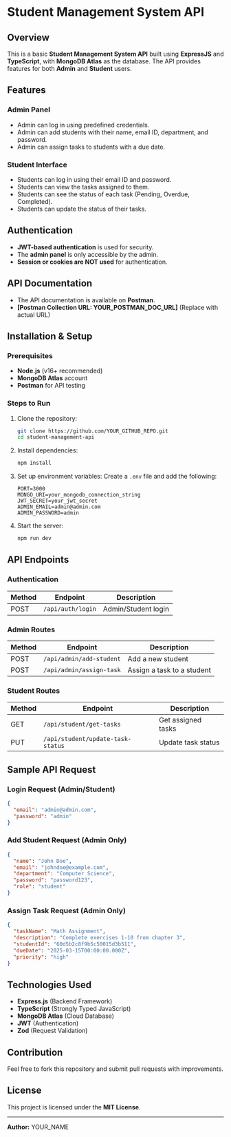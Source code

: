 # Student Management System API

## Overview

This is a basic **Student Management System API** built using **ExpressJS** and **TypeScript**, with **MongoDB Atlas** as the database. The API provides features for both **Admin** and **Student** users.

## Features

### Admin Panel

- Admin can log in using predefined credentials.
- Admin can add students with their name, email ID, department, and password.
- Admin can assign tasks to students with a due date.

### Student Interface

- Students can log in using their email ID and password.
- Students can view the tasks assigned to them.
- Students can see the status of each task (Pending, Overdue, Completed).
- Students can update the status of their tasks.

## Authentication

- **JWT-based authentication** is used for security.
- The **admin panel** is only accessible by the admin.
- **Session or cookies are NOT used** for authentication.

## API Documentation

- The API documentation is available on **Postman**.
- **[Postman Collection URL: YOUR\_POSTMAN\_DOC\_URL]** (Replace with actual URL)

## Installation & Setup

### Prerequisites

- **Node.js** (v16+ recommended)
- **MongoDB Atlas** account
- **Postman** for API testing

### Steps to Run

1. Clone the repository:
   ```sh
   git clone https://github.com/YOUR_GITHUB_REPO.git
   cd student-management-api
   ```
2. Install dependencies:
   ```sh
   npm install
   ```
3. Set up environment variables: Create a `.env` file and add the following:
   ```env
   PORT=3000
   MONGO_URI=your_mongodb_connection_string
   JWT_SECRET=your_jwt_secret
   ADMIN_EMAIL=admin@admin.com
   ADMIN_PASSWORD=admin
   ```
4. Start the server:
   ```sh
   npm run dev
   ```

## API Endpoints

### Authentication

| Method | Endpoint          | Description         |
| ------ | ----------------- | ------------------- |
| POST   | `/api/auth/login` | Admin/Student login |

### Admin Routes

| Method | Endpoint                 | Description                |
| ------ | ------------------------ | -------------------------- |
| POST   | `/api/admin/add-student` | Add a new student          |
| POST   | `/api/admin/assign-task` | Assign a task to a student |

### Student Routes

| Method | Endpoint                          | Description        |
| ------ | --------------------------------- | ------------------ |
| GET    | `/api/student/get-tasks`          | Get assigned tasks |
| PUT    | `/api/student/update-task-status` | Update task status |

## Sample API Request

### **Login Request (Admin/Student)**

```json
{
  "email": "admin@admin.com",
  "password": "admin"
}
```

### **Add Student Request (Admin Only)**

```json
{
  "name": "John Doe",
  "email": "johndoe@example.com",
  "department": "Computer Science",
  "password": "password123",
  "role": "student"
}
```

### **Assign Task Request (Admin Only)**

```json
{
  "taskName": "Math Assignment",
  "description": "Complete exercises 1-10 from chapter 3",
  "studentId": "60d5b2c8f9b5c50015d3b511",
  "dueDate": "2025-03-15T00:00:00.000Z",
  "priority": "high"
}
```

## Technologies Used

- **Express.js** (Backend Framework)
- **TypeScript** (Strongly Typed JavaScript)
- **MongoDB Atlas** (Cloud Database)
- **JWT** (Authentication)
- **Zod** (Request Validation)

## Contribution

Feel free to fork this repository and submit pull requests with improvements.

## License

This project is licensed under the **MIT License**.

---

**Author:** YOUR\_NAME

